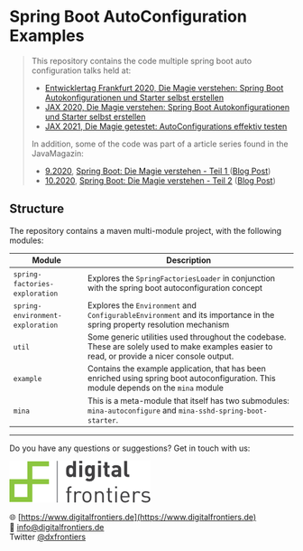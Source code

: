 # Spring Boot AutoConfiguration Examples
> This repository contains the code multiple spring boot auto configuration talks held at:
> * [Entwicklertag Frankfurt 2020, Die Magie verstehen: Spring Boot Autokonfigurationen und Starter selbst erstellen](https://entwicklertag.de/frankfurt/2020/die-magie-verstehen-spring-boot-autokonfigurationen-und-starter-selbst-erstellen-level-beginner)
> * [JAX 2020, Die Magie verstehen: Spring Boot Autokonfigurationen und Starter selbst erstellen](https://jax.de/serverside-enterprise-java/die-magie-verstehen-spring-boot-autokonfigurationen-und-starter-selbst-erstellen/)
> * [JAX 2021, Die Magie getestet: AutoConfigurations effektiv testen](https://jax.de/core-java-jvm-languages/die-magie-getestet-autoconfigurations-effektiv-testen/)
> 
> In addition, some of the code was part of a article series found in the JavaMagazin:
> * [9.2020](https://kiosk.entwickler.de/java-magazin/java-magazin-9-2020/), [Spring Boot: Die Magie verstehen - Teil 1
](https://kiosk.entwickler.de/java-magazin/java-magazin-9-2020/auto-configuration-begreifen-und-erstellen/) ([Blog Post](https://jax.de/blog/spring-boot-auto-configuration/))
> * [10.2020](https://kiosk.entwickler.de/java-magazin/java-magazin-10-2020/), [Spring Boot: Die Magie verstehen - Teil 2](https://kiosk.entwickler.de/java-magazin/java-magazin-10-2020/externalized-configuration/)
> ([Blog Post](https://jax.de/blog/spring-boot-konfiguration-leicht-gemacht/))


## Structure

The repository contains a maven multi-module project, with the following modules:

Module | Description
----------|------------
`spring-factories-exploration` | Explores the `SpringFactoriesLoader` in conjunction with the spring boot autoconfiguration concept
`spring-environment-exploration` | Explores the `Environment` and `ConfigurableEnvironment` and its importance in the spring property resolution mechanism
`util` | Some generic utilities used throughout the codebase. These are solely used to make examples easier to read, or provide a nicer console output.
`example` | Contains the example application, that has been enriched using spring boot autoconfiguration. This module depends on the `mina` module
`mina` | This is a meta-module that itself has two submodules: `mina-autoconfigure` and `mina-sshd-spring-boot-starter`.

------
Do you have any questions or suggestions? Get in touch with us:

![digital frontiers](doc/img/logo_250x75.png)

:globe_with_meridians: [https://www.digitalfrontiers.de](https://www.digitalfrontiers.de) \
:email: info@digitalfrontiers.de \
Twitter [@dxfrontiers](https://twitter.com/dxfrontiers)


